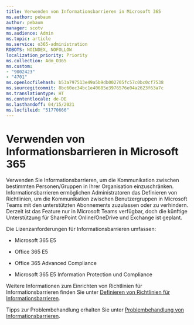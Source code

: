 ```yaml
---
title: Verwenden von Informationsbarrieren in Microsoft 365
ms.author: pebaum
author: pebaum
manager: scotv
ms.audience: Admin
ms.topic: article
ms.service: o365-administration
ROBOTS: NOINDEX, NOFOLLOW
localization_priority: Priority
ms.collection: Adm_O365
ms.custom:
- "9002423"
- "4701"
ms.openlocfilehash: b53a797513e49a5b9db002705fc57c0bc0cf7538
ms.sourcegitcommit: 8bc60ec34bc1e40685e3976576e04a2623f63a7c
ms.translationtype: HT
ms.contentlocale: de-DE
ms.lasthandoff: 04/15/2021
ms.locfileid: "51770666"
---
```

# <a name="using-information-barriers-in-microsoft-365"></a>Verwenden von Informationsbarrieren in Microsoft 365

Verwenden Sie Informationsbarrieren, um die Kommunikation zwischen bestimmten Personen/Gruppen in Ihrer Organisation einzuschränken. Informationsbarrieren ermöglichen Administratoren das Definieren von Richtlinien, um die Kommunikation zwischen Benutzergruppen in Microsoft Teams mit den unterstützten Abonnements zuzulassen oder zu verhindern.  Derzeit ist das Feature nur in Microsoft Teams verfügbar, doch die künftige Unterstützung für SharePoint Online/OneDrive und Exchange ist geplant.

Die Lizenzanforderungen für Informationsbarrieren umfassen:

- Microsoft 365 E5

- Office 365 E5

- Office 365 Advanced Compliance

- Microsoft 365 E5 Information Protection und Compliance

Weitere Informationen zum Einrichten von Richtlinien für Informationsbarrieren finden Sie unter [Definieren von Richtlinien für Informationsbarrieren](https://docs.microsoft.com/microsoft-365/compliance/information-barriers-policies).

Tipps zur Problembehandlung erhalten Sie unter [Problembehandlung von Informationsbarrieren](https://docs.microsoft.com/microsoft-365/compliance/information-barriers-troubleshooting).

